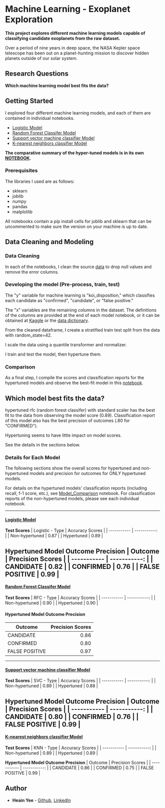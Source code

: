 # Machine Learning - Exoplanet Exploration
<b> This project explores different machine learning models capable of classifying candidate exoplanets from the raw dataset. </b>

Over a period of nine years in deep space, the NASA Kepler space telescope has been out on a planet-hunting mission to discover hidden planets outside of our solar system. 

## Research Questions
**Which machine learning model best fits the data?**

## Getting Started

I explored four different machine learning models, and each of them are contained in individual notebooks. 
* [Logistic Model](logistic_model.ipynb)
* [Random Forest Classifer Model](Forests_Model.ipynb)
* [Support vector machine classifier Model](SVC_model.ipynb)
* [K-nearest neighbors classifier Model](KNN_Model.ipynb)

**The comparative summary of the hyper-tuned models is in its own [NOTEBOOK](Model_Comparison.ipynb).**

### Prerequisites

The libraries I used are as follows:
* sklearn
* joblib
* numpy
* pandas
* matplotlib

All notebooks contain a pip install cells for joblib and sklearn that can be uncommented to make sure the version on your machine is up to date.

## Data Cleaning and Modeling
### Data Cleaning
In each of the notebooks, I clean the source [data](data) to drop null values and remove the error columns. 

### Developing the model (Pre-process, train, test)
The "y" variable for machine learning is "koi_disposition," which classifies each candidate as "confirmed", "candidate", or "false positive."  

The "x" variables are the remaining columns in the dataset. The definitions of the columns are provided at the end of each model notebook, or it can be obtained at [Kaggle](https://www.kaggle.com/nasa/kepler-exoplanet-search-results) or the [data dictionary](https://exoplanetarchive.ipac.caltech.edu/docs/API_kepcandidate_columns.html).

From the cleaned dataframe, I create a stratified train test split from the data with random_state=42.

I scale the data using a quantile transformer and normalizer. 

I train and test the model, then hypertune them.

### Comparison
As a final step, I compile the scores and classification reports for the hypertuned models and observe the best-fit model in this [notebook](Model_Comparison.ipynb). 

## Which model best fits the data?
hypertuned rfc (random forest classifer) with standard scaler has the best fit to the data from observing the model score (0.89). Classification report of this model also has the best precision of outcomes (.80 for "CONFIRMED").

Hypertuning seems to have little impact on model scores. 

See the details in the sections below.

### Details for Each Model
The following sections show the overall scores for hypertuned and non-hypertuned models and precision for outcomes for ONLY hypertuned models. 

For details on the hypertuned models' classification reports (including recall, f-1 score, etc.), see [Model_Comparison](Model_Comparison.ipynb) notebook. 
For classification reports of the non-hypertuned models, please see each individual notebook.

---

#### [Logistic Model](logistic_model.ipynb)
**Test Scores**
| Logistic - Type | Accuracy Scores |
| ----------- | -----------: |
| Non-hypertuned | 0.87 |
| Hypertuned | 0.89 |

**Hypertuned Model Outcome Precision**
| Outcome | Precision Scores |
| ----------- | -----------: |
| CANDIDATE | 0.82 | 
| CONFIRMED | 0.76 | 
| FALSE POSITIVE | 0.99 | 
---

#### [Random Forest Classifer Model](Forests_Model.ipynb)
**Test Scores**
| RFC - Type | Accuracy Scores | 
| ----------- | -----------: |
| Non-hypertuned | 0.90 |
| Hypertuned | 0.90 | 

#### Hypertuned Model Outcome Precision
| Outcome | Precision Scores |
| ----------- | -----------: |
| CANDIDATE | 0.86 | 
| CONFIRMED | 0.80 | 
| FALSE POSITIVE | 0.97 | 
---

#### [Support vector machine classifier Model](SVC_model.ipynb)
**Test Scores**
| SVC - Type | Accuracy Scores | 
| ----------- | -----------: |
| Non-hypertuned | 0.89 | 
| Hypertuned | 0.88 | 

**Hypertuned Model Outcome Precision**
| Outcome | Precision Scores | 
| ----------- | -----------: |
| CANDIDATE | 0.80 |
| CONFIRMED | 0.76 | 
| FALSE POSITIVE | 0.99 | 
---

#### [K-nearest neighbors classifier Model](KNN_Model.ipynb)
**Test Scores**
| KNN - Type | Accuracy Scores | 
| ----------- | -----------: |
| Non-hypertuned | 0.89 | 
| Hypertuned | 0.89 | 

**Hypertuned Model Outcome Precision**
| Outcome | Precision Scores | 
| ----------- | -----------: |
| CANDIDATE | 0.86 | 
| CONFIRMED | 0.75 |
| FALSE POSITIVE | 0.99 | 


## Author

* **Heain Yee** - [Github](https://github.com/hanesy), [LinkedIn](https://www.linkedin.com/in/heain-yee-82105818/)